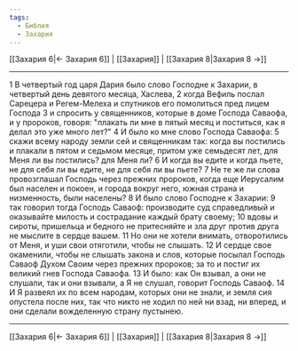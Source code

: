 ```yaml
---
tags:
  - Библия
  - Захария
---
```

[[Захария 6|← Захария 6]] | [[Захария]] | [[Захария 8|Захария 8 →]]

---
1 В четвертый год царя Дария было слово Господне к Захарии, в четвертый день девятого месяца, Хаслева,
2 когда Вефиль послал Сарецера и Регем-Мелеха и спутников его помолиться пред лицем Господа
3 и спросить у священников, которые в доме Господа Саваофа, и у пророков, говоря: "плакать ли мне в пятый месяц и поститься, как я делал это уже много лет?"
4 И было ко мне слово Господа Саваофа:
5 скажи всему народу земли сей и священникам так: когда вы постились и плакали в пятом и седьмом месяце, притом уже семьдесят лет, для Меня ли вы постились? для Меня ли?
6 И когда вы едите и когда пьете, не для себя ли вы едите, не для себя ли вы пьете?
7 Не те же ли слова провозглашал Господь через прежних пророков, когда еще Иерусалим был населен и покоен, и города вокруг него, южная страна и низменность, были населены?
8 И было слово Господне к Захарии:
9 так говорил тогда Господь Саваоф: производите суд справедливый и оказывайте милость и сострадание каждый брату своему;
10 вдовы и сироты, пришельца и бедного не притесняйте и зла друг против друга не мыслите в сердце вашем.
11 Но они не хотели внимать, отворотились от Меня, и уши свои отяготили, чтобы не слышать.
12 И сердце свое окаменили, чтобы не слышать закона и слов, которые посылал Господь Саваоф Духом Своим через прежних пророков; за то и постиг их великий гнев Господа Саваофа.
13 И было: как Он взывал, а они не слушали, так и они взывали, а Я не слушал, говорит Господь Саваоф.
14 И Я развеял их по всем народам, которых они не знали, и земля сия опустела после них, так что никто не ходил по ней ни взад, ни вперед, и они сделали вожделенную страну пустынею.

---
[[Захария 6|← Захария 6]] | [[Захария]] | [[Захария 8|Захария 8 →]]